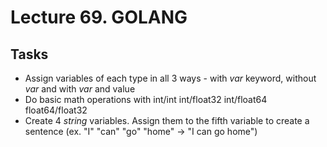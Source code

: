 # Lecture 69. GOLANG


## Tasks

* Assign variables of each type in all 3 ways - with _var_ keyword, without _var_ and with _var_ and value
* Do basic math operations with int/int int/float32 int/float64 float64/float32
* Create 4 _string_ variables. Assign them to the fifth variable to create a sentence (ex. "I" "can" "go" "home" -> "I can go home")